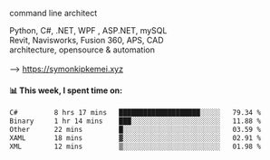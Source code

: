 command line architect

Python, C#, .NET, WPF , ASP.NET, mySQL <br>
Revit, Navisworks, Fusion 360, APS, CAD <br>
architecture, opensource & automation<br>
<br>
--> https://symonkipkemei.xyz

#### 📊 This week, I spent time on:
<!--START_SECTION:waka-->

```txt
C#         8 hrs 17 mins   ████████████████████░░░░░   79.34 %
Binary     1 hr 14 mins    ███░░░░░░░░░░░░░░░░░░░░░░   11.88 %
Other      22 mins         █░░░░░░░░░░░░░░░░░░░░░░░░   03.59 %
XAML       18 mins         ▓░░░░░░░░░░░░░░░░░░░░░░░░   02.91 %
XML        12 mins         ▒░░░░░░░░░░░░░░░░░░░░░░░░   01.98 %
```

<!--END_SECTION:waka-->
